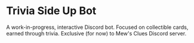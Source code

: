 # Trivia Side Up Bot
A work-in-progress, interactive Discord bot. Focused on collectible cards, earned through trivia. Exclusive (for now) to Mew's Clues Discord server.
